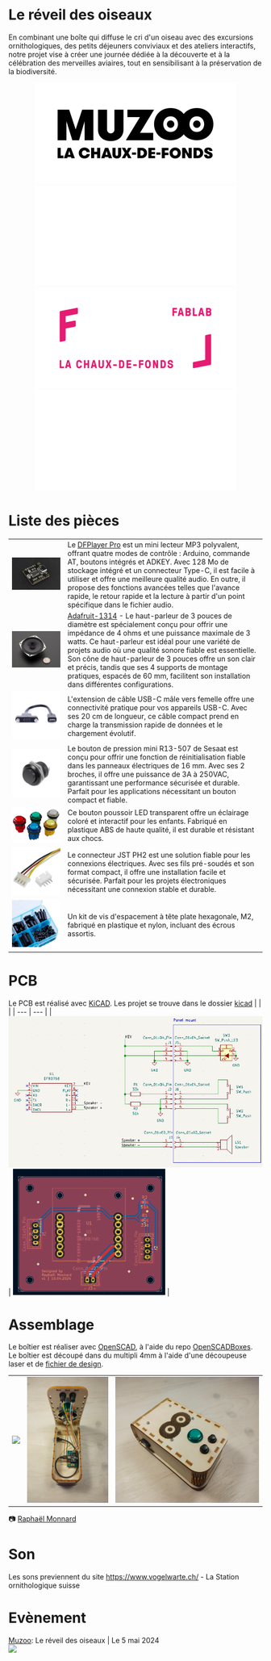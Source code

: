 # Le réveil des oiseaux
En combinant une boîte qui diffuse le cri d'un oiseau avec des excursions ornithologiques, des petits déjeuners conviviaux et des ateliers interactifs, notre projet vise à créer une journée dédiée à la découverte et à la célébration des merveilles aviaires, tout en sensibilisant à la préservation de la biodiversité.

<div align="center">
<img src="./images/muzoo_light.png#gh-light-mode-only" alt="Muzoo"/>
<img src="./images/muzoo_dark.png#gh-dark-mode-only" alt="Muzoo"/>
<img src="./images/fl_light.png#gh-light-mode-only" alt="Muzoo">
<img src="./images/fl_dark.png#gh-dark-mode-only" alt="Muzoo">
</div>

# Liste des pièces
| | |
| ----------- | ----------- |
|![DFPlayer](./images/DFPlayer.jpg)|Le [DFPlayer Pro](https://wiki.dfrobot.com/DFPlayer_PRO_SKU_DFR0768) est un mini lecteur MP3 polyvalent, offrant quatre modes de contrôle : Arduino, commande AT, boutons intégrés et ADKEY. Avec 128 Mo de stockage intégré et un connecteur Type-C, il est facile à utiliser et offre une meilleure qualité audio. En outre, il propose des fonctions avancées telles que l'avance rapide, le retour rapide et la lecture à partir d'un point spécifique dans le fichier audio.
|![HP](./images/1314.jpg)| [Adafruit-1314](https://www.adafruit.com/product/1314) - Le haut-parleur de 3 pouces de diamètre est spécialement conçu pour offrir une impédance de 4 ohms et une puissance maximale de 3 watts. Ce haut-parleur est idéal pour une variété de projets audio où une qualité sonore fiable est essentielle. Son cône de haut-parleur de 3 pouces offre un son clair et précis, tandis que ses 4 supports de montage pratiques, espacés de 60 mm, facilitent son installation dans différentes configurations.
|![Interface-USB](./images/usb.jpg)|L'extension de câble USB-C mâle vers femelle offre une connectivité pratique pour vos appareils USB-C. Avec ses 20 cm de longueur, ce câble compact prend en charge la transmission rapide de données et le chargement évolutif.
|![Bouton-arcade](./images/R13-507.jpg)|Le bouton de pression mini R13-507 de Sesaat est conçu pour offrir une fonction de réinitialisation fiable dans les panneaux électriques de 16 mm. Avec ses 2 broches, il offre une puissance de 3A à 250VAC, garantissant une performance sécurisée et durable. Parfait pour les applications nécessitant un bouton compact et fiable.
|![bouton_led](./images/bouton_led.jpg)|Ce bouton poussoir LED transparent offre un éclairage coloré et interactif pour les enfants. Fabriqué en plastique ABS de haute qualité, il est durable et résistant aux chocs.
|![jst](./images/jst.jpg)|Le connecteur JST PH2 est une solution fiable pour les connexions électriques. Avec ses fils pré-soudés et son format compact, il offre une installation facile et sécurisée. Parfait pour les projets électroniques nécessitant une connexion stable et durable.
|![spacers](./images/spacers.png)| Un kit de vis d'espacement à tête plate hexagonale, M2, fabriqué en plastique et nylon, incluant des écrous assortis.

# PCB
Le PCB est réalisé avec [KiCAD](https://www.kicad.org/). Les projet se trouve dans le dossier [kicad](./kicad)
| | |
| --- | --- |
| <img src="./images/schema.png" height="300">| <img src="./images/footprint.png" height="250"> |

# Assemblage
Le boîtier est réaliser avec [OpenSCAD](https://openscad.org/), à l'aide du repo [OpenSCADBoxes](https://github.com/daci6920/OpenSCADBoxes/tree/master). Le boîtier est découpé dans du multipli 4mm à l'aide d'une découpeuse laser et de [fichier de design](./enclosure/box.svg).

| | | | 
| --- | --- | --- |
| <img src="./images/assembly1.jpg" height="250">| <img src="./images/assembly2.jpg" height="250">  | <img src="./images/assembly3.jpg" height="250">|

:camera: [Raphaël Monnard](https://github.com/raphaelmonnard/)

# Son
Les sons previennent du site https://www.vogelwarte.ch/ - La Station ornithologique suisse

# Evènement
[Muzoo](https://muzoo.ch/evenement/reveil-oiseaux-2024/): Le réveil des oiseaux | Le 5 mai 2024  
<img src="https://muzoo.ch/wp-content/uploads/2024/03/RdO_2024-1448x2048-1.jpg " width="300">